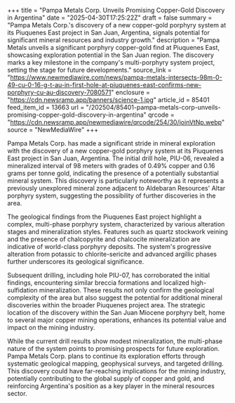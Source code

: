 +++
title = "Pampa Metals Corp. Unveils Promising Copper-Gold Discovery in Argentina"
date = "2025-04-30T17:25:22Z"
draft = false
summary = "Pampa Metals Corp.'s discovery of a new copper-gold porphyry system at its Piuquenes East project in San Juan, Argentina, signals potential for significant mineral resources and industry growth."
description = "Pampa Metals unveils a significant porphyry copper-gold find at Piuquenes East, showcasing exploration potential in the San Juan region. The discovery marks a key milestone in the company's multi-porphyry system project, setting the stage for future developments."
source_link = "https://www.newmediawire.com/news/pampa-metals-intersects-98m-0-49-cu-0-16-g-t-au-in-first-hole-at-piuquenes-east-confirms-new-porphyry-cu-au-discovery-7080571"
enclosure = "https://cdn.newsramp.app/banners/science-1.jpg"
article_id = 85401
feed_item_id = 13663
url = "/202504/85401-pampa-metals-corp-unveils-promising-copper-gold-discovery-in-argentina"
qrcode = "https://cdn.newsramp.app/newmediawire/qrcode/254/30/joinVtNp.webp"
source = "NewMediaWire"
+++

<p>Pampa Metals Corp. has made a significant stride in mineral exploration with the discovery of a new copper-gold porphyry system at its Piuquenes East project in San Juan, Argentina. The initial drill hole, PIU-06, revealed a mineralized interval of 98 meters with grades of 0.49% copper and 0.16 grams per tonne gold, indicating the presence of a potentially substantial mineral system. This discovery is particularly noteworthy as it represents a previously unexplored mineral zone adjacent to Aldebaran Resources' Altar porphyry system, suggesting the possibility of further discoveries in the area.</p><p>The geological findings from the Piuquenes East project highlight a complex, multi-phase porphyry system, characterized by various alteration stages and mineralization styles. Features such as quartz stockwork veining and the presence of chalcopyrite and chalcocite mineralization are indicative of world-class porphyry deposits. The system's progressive alteration from potassic to chlorite-sericite and advanced argillic phases further underscores its geological significance.</p><p>Subsequent drilling, including hole PIU-07, has corroborated the initial findings, encountering similar breccia formations and localized high-sulfidation mineralization. These results not only confirm the geological complexity of the area but also suggest the potential for additional mineral discoveries within the broader Piuquenes project area. The strategic location of the discovery within the San Juan Miocene porphyry belt, home to several major copper mining operations, enhances its potential value and impact on the mining industry.</p><p>While the current drill results show modest mineralization, the multi-phase nature of the system points to promising prospects for future exploration. Pampa Metals Corp. plans to continue its exploration efforts through systematic geological mapping, geophysical surveys, and targeted drilling. This discovery could have far-reaching implications for the mining industry, potentially contributing to the global supply of copper and gold, and reinforcing Argentina's position as a key player in the mineral resources sector.</p>